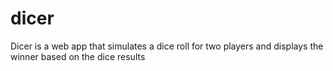 # dicer
Dicer is a web app that simulates a dice roll for two players and displays the winner based on the dice results
